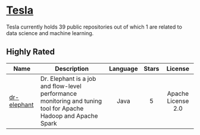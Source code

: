 # [Tesla](https://github.com/teslamotors)

Tesla currently holds 39 public repositories out of which 1 are related to data science and machine learning.

 ## Highly Rated

| Name | Description | Language | Stars | License |
| ---- | ----------- | :--------: | :-----: | :-------: |
 | [dr-elephant](https://github.com/teslamotors/dr-elephant) | Dr. Elephant is a job and flow-level performance monitoring and tuning tool for Apache Hadoop and Apache Spark | Java | 5 | Apache License 2.0 |
